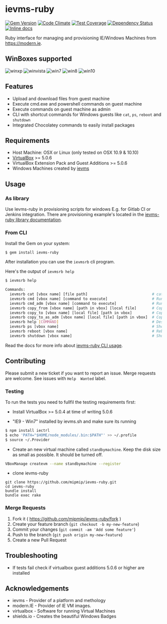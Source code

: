 # ievms-ruby

[![Gem Version](https://badge.fury.io/rb/ievms-ruby.svg)](https://badge.fury.io/rb/ievms-ruby)
[![Code Climate](https://codeclimate.com/github/mipmip/ievms-ruby/badges/gpa.svg)](https://codeclimate.com/github/mipmip/ievms-ruby)
[![Test Coverage](https://codeclimate.com/github/mipmip/ievms-ruby/badges/coverage.svg)](https://codeclimate.com/github/mipmip/ievms-ruby/coverage)
[![Dependency Status](https://gemnasium.com/mipmip/ievms-ruby.svg)](https://gemnasium.com/mipmip/ievms-ruby)
[![Inline docs](http://inch-ci.org/github/mipmip/ievms-ruby.svg?branch=master)](http://inch-ci.org/github/mipmip/ievms-ruby)

Ruby interface for managing and provisioning IE/Windows Machines from https://modern.ie.

## WinBoxes supported

![winxp](https://img.shields.io/badge/WinXP-failure-red.svg)
![winvista](https://img.shields.io/badge/WinVista-failure-red.svg)
![win7](https://img.shields.io/badge/Win7-success-brightgreen.svg)
![win8](https://img.shields.io/badge/Win8-success-brightgreen.svg)
![win10](https://img.shields.io/badge/Win10-unknown-lightgrey.svg)

## Features

* Upload and download files from guest machine
* Execute cmd.exe and powershell commands on guest machine
* Execute commands on guest machine as admin
* CLI with shortcut commands for Windows guests like `cat`, `ps`, `reboot` and `shutdown`
* Integrated Chocolatey commands to easily install packages

## Requirements

* Host Machine: OSX or Linux (only tested on OSX 10.9 & 10.10)
* [VirtualBox](https://www.virtualbox.org/wiki/Downloads) >= 5.0.6
* VirtualBox Extension Pack and Guest Additions >= 5.0.6
* Windows Machines created by [ievms](https://github.com/xdissent/ievms)

## Usage

### As library
Use Ievms-ruby in provisioning scripts for windows E.g. for Gitlab CI
or Jenkins integration. There are provisioning example's located in the
[ievms-ruby library documentation](http://mipmip.github.io/ievms-ruby/library/).

### From CLI
Install the Gem on your system:

    $ gem install ievms-ruby

After installation you can use the `ievmsrb` cli program.

Here's the output of `ievmsrb help`

```bash
$ ievmsrb help

Commands:
  ievmsrb cat [vbox name] [file path]                             # cat file from path in Win vbox
  ievmsrb cmd [vbox name] [command to execute]                    # Run command with cmd.exe in Win vbox
  ievmsrb cmd_adm [vbox name] [command to execute]                # Run command as Administrator with cmd.exe in Win vbox
  ievmsrb copy_from [vbox name] [path in vbox] [local file]       # Copy file from Win vbox to local path
  ievmsrb copy_to [vbox name] [local file] [path in vbox]         # Copy local file to Win vbox
  ievmsrb copy_to_as_adm [vbox name] [local file] [path in vbox]  # Copy local file to Win vbox as Administrator
  ievmsrb help [COMMAND]                                          # Describe available commands or one specific command
  ievmsrb ps [vbox name]                                          # Show running tasks in Win vbox
  ievmsrb reboot [vbox name]                                      # Reboot Win box
  ievmsrb shutdown [vbox name]                                    # Shutdown Win vbox
```

Read the docs for more info about [ievms-ruby CLI usage](http://mipmip.github.io/ievms-ruby/cli/).

## Contributing
Please submit a new ticket if you want to report an issue.
Merge requests are welcome. See issues with `Help  Wanted` label.

### Testing
To run the tests you need to fullfil the testing requirements first:

* Install VirtualBox >= 5.0.4 at time of writing 5.0.6

* "IE9 - Win7" installed by ievms.sh and make sure its running

```bash
$ npm install iectrl
$ echo 'PATH="$HOME/node_modules/.bin:$PATH"' >> ~/.profile
$ source ~/.Provider
```

* Create an new virtual machine called `standbymachine`. Keep the disk size as
  small as possible. It should be turned off.

```bash
VBoxManage createvm --name standbymachine --register
```

* clone ievms-ruby
```
git clone https://github.com/mipmip/ievms-ruby.git
cd ievms-ruby
bundle install
bundle exec rake
```

### Merge Requests
1. Fork it ( https://github.com/mipmip/ievms-ruby/fork )
2. Create your feature branch (`git checkout -b my-new-feature`)
3. Commit your changes (`git commit -am 'Add some feature'`)
4. Push to the branch (`git push origin my-new-feature`)
5. Create a new Pull Request

## Troubleshooting
- If tests fail check if virtualbox guest additions 5.0.6 or higher are
  installed

## Acknowledgements
- ievms - Provider of a platform and methology
- modern.IE - Provider of IE VM images.
- virtualbox - Software for running Virtual Machines
- shields.io - Creates the beautiful Windows Badges
